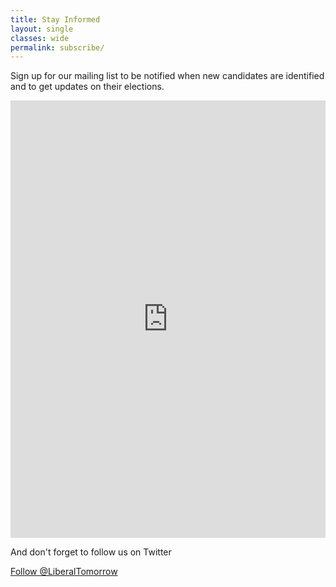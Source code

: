 ```yaml
---
title: Stay Informed
layout: single
classes: wide
permalink: subscribe/
---
```


Sign up for our mailing list to be notified when new candidates are identified
and to get updates on their elections.

<iframe
    src="https://docs.google.com/forms/d/e/1FAIpQLSfdj2P_SYJGwM0qtyE4a57DhGMDB3X5B_7sglzqZp1fp1FVRA/viewform?embedded=true"
    width="100%"
    height="700"
    frameborder="0"
    marginheight="0"
    marginwidth="0">Loading…</iframe>


And don't forget to follow us on Twitter

<a href="https://twitter.com/LiberalTomorrow?ref_src=twsrc%5Etfw" class="twitter-follow-button" data-size="large" data-show-count="false">Follow @LiberalTomorrow</a><script async src="https://platform.twitter.com/widgets.js" charset="utf-8"></script>
